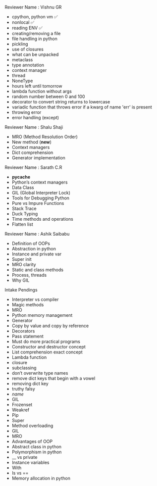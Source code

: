Reviewer Name : Vishnu GR

- cpython, python vm ✅
- nonlocal ✅
- reading ENV ✅
- creating/removing a file 
- file handling in python 
- pickling 
- use of closures 
- what can be unpacked 
- metaclass 
- type annotation 
- context manager 
- thread 
- NoneType 
- hours left until tomorrow 
- lambda function without args 
- random number between 0 and 100 
- decorator to convert string returns to lowercase 
- variadic function that throws error if a kwarg of name 'err' is present 
- throwing error 
- error handling (except) 

Reviewer Name : Shalu Shaji

- MRO (Method Resolution Order) 
- New method (__new__) 
- Context managers 
- Dict comprehension 
- Generator implementation 

Reviewer Name : Sarath C.R

- __pycache__ 
- Python’s context managers 
- Data Class 
- GIL (Global Interpreter Lock) 
- Tools for Debugging Python 
- Pure vs Impure Functions 
- Stack Trace 
- Duck Typing 
- Time methods and operations 
- Flatten list 

Reviewer Name : Ashik Saibabu

- Definition of OOPs 
- Abstraction in python 
- Instance and private var 
- Super init 
- MRO clarity 
- Static and class methods 
- Process, threads 
- Why GIL 

Intake Pendings

- Interpreter vs compiler
- Magic methods
- MRO
- Python memory management
- Generator
- Copy by value and copy by reference
- Decorators
- Pass statement
- Must do more practical programs
- Constructor and destructor concept
- List comprehension exact concept
- Lambda function
- closure
- subclassing
- don’t overwrite type names
- remove dict keys that begin with a vowel
- removing dict key
- truthy falsy
- _name_
- GIL
- Frozenset
- Weakref
- Pip
- Super
- Method overloading
- GIL
- MRO
- Advantages of OOP
- Abstract class in python
- Polymorphism in python
- __ vs private
- Instance variables
- With
- Is vs ==
- Memory allocation in python